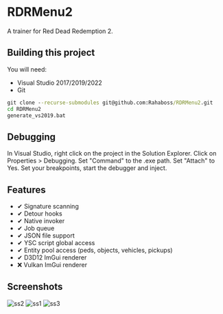 # RDRMenu2
A trainer for Red Dead Redemption 2.

## Building this project
You will need:
* Visual Studio 2017/2019/2022
* Git

```cmd
git clone --recurse-submodules git@github.com:Rahaboss/RDRMenu2.git
cd RDRMenu2
generate_vs2019.bat
```

## Debugging
In Visual Studio, right click on the project in the Solution Explorer. Click on Properties > Debugging. Set "Command" to the .exe path. Set "Attach" to Yes. Set your breakpoints, start the debugger and inject.

## Features
* ✔ Signature scanning
* ✔ Detour hooks
* ✔ Native invoker
* ✔ Job queue
* ✔ JSON file support
* ✔ YSC script global access
* ✔ Entity pool access (peds, objects, vehicles, pickups)
* ✔ D3D12 ImGui renderer
* ❌ Vulkan ImGui renderer

## Screenshots
![ss2](https://user-images.githubusercontent.com/39026217/231996834-dbc09397-a0a8-4cad-b573-c7c36d304487.png)
![ss1](https://user-images.githubusercontent.com/39026217/231996787-314d0d50-9144-40f1-9ae8-1548ee12e369.png)
![ss3](https://user-images.githubusercontent.com/39026217/231996887-671c9cb2-1adf-44c4-b414-5c308daebebf.png)
